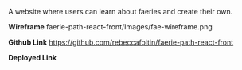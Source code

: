 A website where users can learn about faeries and create their own.

**Wireframe**
faerie-path-react-front/Images/fae-wireframe.png

**Github Link**
https://github.com/rebeccafoltin/faerie-path-react-front

**Deployed Link**
